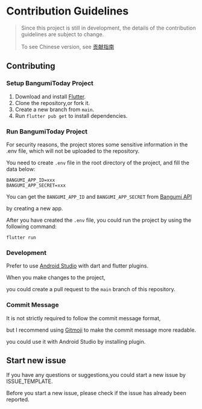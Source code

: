 # Contribution Guidelines

> Since this project is still in development, the details of the contribution guidelines are subject
> to change.
>
> To see Chinese version, see [贡献指南](./docs/贡献指南.md)

## Contributing

### Setup BangumiToday Project

1. Download and install [Flutter](https://docs.flutter.dev/get-started/install/windows/desktop).
2. Clone the repository,or fork it.
3. Create a new branch from `main`.
4. Run `flutter pub get` to install dependencies.

### Run BangumiToday Project

For security reasons, the project stores some sensitive information in the .env file, which will not
be uploaded to the repository.

You need to create `.env` file in the root directory of the project, and fill the data below:

```env
BANGUMI_APP_ID=xxx
BANGUMI_APP_SECRET=xxx
```

You can get the `BANGUMI_APP_ID` and `BANGUMI_APP_SECRET` from [Bangumi API](https://bgm.tv/dev/app)

by creating a new app.

After you have created the `.env` file, you could run the project by using the following command:

```shell
flutter run
```

### Development

Prefer to use [Android Studio](https://developer.android.com/studio) with dart and flutter plugins.

When you make changes to the project,

you could create a pull request to the `main` branch of this repository.

### Commit Message

It is not strictly required to follow the commit message format,

but I recommend using [Gitmoji](https://gitmoji.dev/) to make the commit message more readable.

you could use it with Android Studio by installing plugin.

## Start new issue

If you have any questions or suggestions,you could start a new issue by ISSUE_TEMPLATE.

Before you start a new issue, please check if the issue has already been reported.
